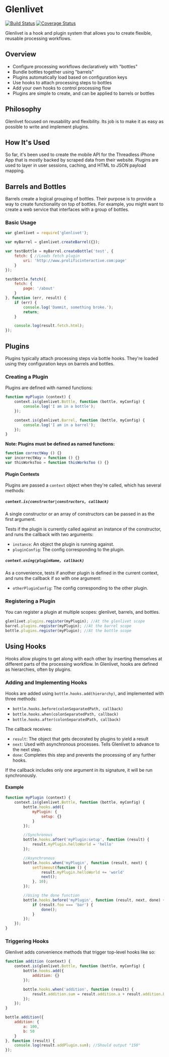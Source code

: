 # Glenlivet

[![Build Status](https://travis-ci.org/prolificeric/glenlivet.png?branch=master)](https://travis-ci.org/prolificeric/glenlivet)
[![Coverage Status](https://coveralls.io/repos/prolificeric/glenlivet/badge.png)](https://coveralls.io/r/prolificeric/glenlivet)

Glenlivet is a hook and plugin system that allows you to create flexible, reusable processing workflows.

## Overview

- Configure processing workflows declaratively with "bottles"
- Bundle bottles together using "barrels"
- Plugins automatically load based on configuration keys
- Use hooks to attach processing steps to bottles
- Add your own hooks to control processing flow
- Plugins are simple to create, and can be applied to barrels or bottles

## Philosophy

Glenlivet focused on reusability and flexibility. Its job is to make it as easy as possible to write and implement plugins.

## How It's Used

So far, it's been used to create the mobile API for the Threadless iPhone App that is mostly backed by scraped data from their website. Plugins are used to layer in user sessions, caching, and HTML to JSON payload mapping.

## Barrels and Bottles

Barrels create a logical grouping of bottles. Their purpose is to provide a way to create functionality on top of bottles. For example, you might want to create a web service that interfaces with a group of bottles.

### Basic Usage

```javascript
var glenlivet = require('glenlivet');

var myBarrel = glenlivet.createBarrel({});

var testBottle = myBarrel.createBottle('test', {
	fetch: { //Loads fetch plugin
		uri: 'http://www.prolificinteractive.com:page'
	}
});

testBottle.fetch({
	fetch: {
		page: '/about'
	}
}, function (err, result) {
	if (err) {
		console.log('Dammit, something broke.');
		return;
	}

	console.log(result.fetch.html);
});
```

## Plugins

Plugins typically attach processing steps via bottle hooks. They're loaded using they configuration keys on barrels and bottles.

### Creating a Plugin

Plugins are defined with named functions:

```javascript
function myPlugin (context) {
	context.is(glenlivet.Bottle, function (bottle, myConfig) {
		console.log('I am in a bottle');
	});

	context.is(glenlivet.Barrel, function (bottle, myConfig) {
		console.log('I am in a barrel');
	});
}
```

**Note: Plugins must be defined as named functions:**

```javascript
function correctWay () {}
var incorrectWay = function () {}
var thisWorksToo = function thisWorksToo () {}
```

#### Plugin Contexts

Plugins are passed a `context` object when they're called, which has several methods:

##### `context.is(constructor|constructors, callback)`

A single constructor or an array of constructors can be passed in as the first argument.

Tests if the plugin is currently called against an instance of the constructor, and runs the callback with two arguments:

- `instance`: An object the plugin is running against.
- `pluginConfig`: The config corresponding to the plugin.

##### `context.using(pluginName, callback)`

As a convenience, tests if another plugin is defined in the current context, and runs the callback if so with one argument:

- `otherPluginConfig`: The config corresponding to the other plugin.

### Registering a Plugin

You can register a plugin at multiple scopes: glenlivet, barrels, and bottles.

```javascript
glenlivet.plugins.register(myPlugin); //At the glenlivet scope
barrel.plugins.register(myPlugin); //At the barrel scope
bottle.plugins.register(myPlugin); //At the bottle scope
```

## Using Hooks

Hooks allow plugins to get along with each other by inserting themselves at different parts of the processing workflow. In Glenlivet, hooks are defined as hierarchies, often by plugins.

### Adding and Implementing Hooks

Hooks are added using `bottle.hooks.add(hierarchy)`, and implemented with three methods:

- `bottle.hooks.before(colonSeparatedPath, callback)`
- `bottle.hooks.when(colonSeparatedPath, callback)`
- `bottle.hooks.after(colonSeparatedPath, callback)`

The callback receives:

- `result`: The object that gets decorated by plugins to yield a result
- `next`: Used with asynchronous processes. Tells Glenlivet to advance to the next step.
- `done`: Completes this step and prevents the processing of any further hooks.

If the callback includes only one argument in its signature, it will be run synchronously.

#### Example

```javascript
function myPlugin (context) {
	context.is(glenlivet.Bottle, function (bottle, myConfig) {
		bottle.hooks.add({
			myPlugin: {
				setup: {}
			}
		});

		//Synchronous
		bottle.hooks.after('myPlugin:setup', function (result) {
			result.myPlugin.helloWorld = 'hello'
		});

		//Asynchronous
		bottle.hooks.when('myPlugin', function (result, next) {
			setTimeout(function () {
				result.myPlugin.helloWorld += 'world'
				next();
			}, 10);
		});

		//Using the done function
		bottle.hooks.before('myPlugin', function (result, next, done) {
			if (result.foo === 'bar') {
				done();
			}
		});
	});
}
```

### Triggering Hooks

Glenlivet adds convenience methods that trigger top-level hooks like so:

```javascript
function addition (context) {
	context.is(glenlivet.Bottle, function (bottle, myConfig) {
		bottle.hooks.add({
			addition: {}
		});

		bottle.hooks.when('addition', function (result) {
			result.addition.sum = result.addition.a + result.addition.b;
		});
	});
}

bottle.addition({
	addition: {
		a: 100,
		b: 50
	}
}, function (result) {
	console.log(result.addPlugin.sum); //Should output "150"
});
```
